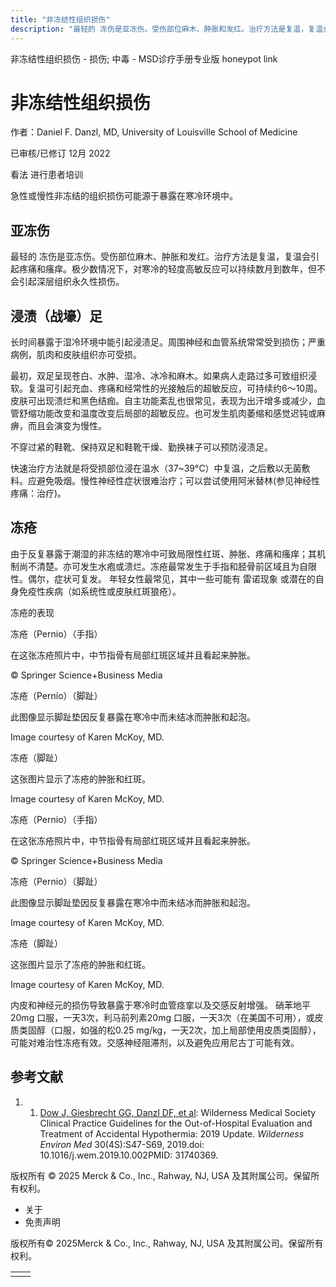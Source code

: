 ```yaml
---
title: "非冻结性组织损伤"
description: "最轻的 冻伤是亚冻伤。受伤部位麻木、肿胀和发红。治疗方法是复温，复温会引起疼痛和瘙痒。极少数情况下，对寒冷的轻度高敏反应可以持续数月到数年，但不会引起深层组织永久性损伤。"
---
```


﻿非冻结性组织损伤 \- 损伤; 中毒 \- MSD诊疗手册专业版 honeypot link

# 非冻结性组织损伤

作者：Daniel F. Danzl, MD, University of Louisville School of Medicine

已审核/已修订 12月 2022

看法 进行患者培训

急性或慢性非冻结的组织损伤可能源于暴露在寒冷环境中。

## 亚冻伤

最轻的 冻伤是亚冻伤。受伤部位麻木、肿胀和发红。治疗方法是复温，复温会引起疼痛和瘙痒。极少数情况下，对寒冷的轻度高敏反应可以持续数月到数年，但不会引起深层组织永久性损伤。

## 浸渍（战壕）足

长时间暴露于湿冷环境中能引起浸渍足。周围神经和血管系统常常受到损伤；严重病例，肌肉和皮肤组织亦可受损。

最初，双足呈现苍白、水肿、湿冷、冰冷和麻木。如果病人走路过多可致组织浸软。复温可引起充血、疼痛和经常性的光接触后的超敏反应，可持续约6～10周。皮肤可出现溃烂和黑色结痂。自主功能紊乱也很常见，表现为出汗增多或减少，血管舒缩功能改变和温度改变后局部的超敏反应。也可发生肌肉萎缩和感觉迟钝或麻痹，而且会演变为慢性。

不穿过紧的鞋靴、保持双足和鞋靴干燥、勤换袜子可以预防浸渍足。

快速治疗方法就是将受损部位浸在温水（37~39°C）中复温，之后敷以无菌敷料。应避免吸烟。慢性神经性症状很难治疗；可以尝试使用阿米替林(参见神经性疼痛：治疗)。

## 冻疮

由于反复暴露于潮湿的非冻结的寒冷中可致局限性红斑、肿胀、疼痛和瘙痒；其机制尚不清楚。亦可发生水疱或溃烂。冻疮最常发生于手指和胫骨前区域且为自限性。偶尔，症状可复发。 年轻女性最常见，其中一些可能有 雷诺现象 或潜在的自身免疫性疾病（如系统性或皮肤红斑狼疮）。

冻疮的表现



冻疮（Pernio）（手指）

在这张冻疮照片中，中节指骨有局部红斑区域并且看起来肿胀。

© Springer Science+Business Media



冻疮（Pernio）（脚趾）

此图像显示脚趾垫因反复暴露在寒冷中而未结冰而肿胀和起泡。

Image courtesy of Karen McKoy, MD.



冻疮（脚趾）

这张图片显示了冻疮的肿胀和红斑。

Image courtesy of Karen McKoy, MD.



冻疮（Pernio）（手指）

在这张冻疮照片中，中节指骨有局部红斑区域并且看起来肿胀。

© Springer Science+Business Media



冻疮（Pernio）（脚趾）

此图像显示脚趾垫因反复暴露在寒冷中而未结冰而肿胀和起泡。

Image courtesy of Karen McKoy, MD.



冻疮（脚趾）

这张图片显示了冻疮的肿胀和红斑。

Image courtesy of Karen McKoy, MD.

内皮和神经元的损伤导致暴露于寒冷时血管痉挛以及交感反射增强。 硝苯地平20mg 口服，一天3次，利马前列素20mg 口服，一天3次（在美国不可用），或皮质类固醇（口服，如强的松0.25 mg/kg，一天2次，加上局部使用皮质类固醇），可能对难治性冻疮有效。交感神经阻滞剂，以及避免应用尼古丁可能有效。

## 参考文献

1. 1. [Dow J, Giesbrecht GG, Danzl DF, et al](https://pubmed.ncbi.nlm.nih.gov/31740369/): Wilderness Medical Society Clinical Practice Guidelines for the Out-of-Hospital Evaluation and Treatment of Accidental Hypothermia: 2019 Update. _Wilderness Environ Med_ 30(4S):S47-S69, 2019.doi: 10.1016/j.wem.2019.10.002PMID: 31740369.




版权所有 © 2025
Merck & Co., Inc., Rahway, NJ, USA 及其附属公司。保留所有权利。

- 关于
- 免责声明

版权所有© 2025Merck & Co., Inc., Rahway, NJ, USA 及其附属公司。保留所有权利。

|     |     |
| --- | --- |
|  |  |